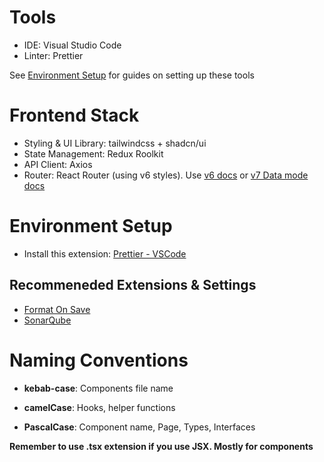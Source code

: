 # Tools

- IDE: Visual Studio Code
- Linter: Prettier

See [Environment Setup](#environment-setup) for guides on setting up these tools

# Frontend Stack

- Styling & UI Library: tailwindcss + shadcn/ui
- State Management: Redux Roolkit
- API Client: Axios
- Router: React Router (using v6 styles). Use [v6 docs](https://reactrouter.com/6.30.0) or [v7 Data mode docs](https://reactrouter.com/start/data/installation)

# Environment Setup

- Install this extension: [Prettier - VSCode](https://marketplace.visualstudio.com/items?itemName=esbenp.prettier-vscode)

## Recommeneded Extensions & Settings

- [Format On Save](vscode://settings/editor.formatOnSave)
- [SonarQube](https://marketplace.visualstudio.com/items?itemName=SonarSource.sonarlint-vscode)

# Naming Conventions

- **kebab-case**: Components file name

- **camelCase**: Hooks, helper functions

- **PascalCase**: Component name, Page, Types, Interfaces

**Remember to use .tsx extension if you use JSX. Mostly for components**
